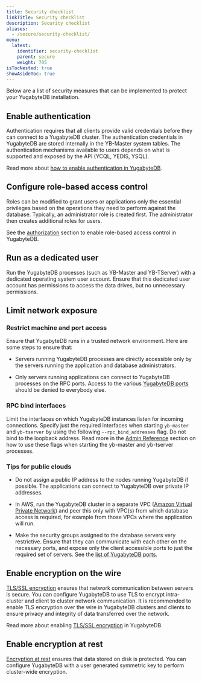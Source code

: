 ```yaml
---
title: Security checklist
linkTitle: Security checklist
description: Security checklist
aliases:
  - /secure/security-checklist/
menu:
  latest:
    identifier: security-checklist
    parent: secure
    weight: 705
isTocNested: true
showAsideToc: true
---
```


Below are a list of security measures that can be implemented to protect your YugabyteDB installation.

## Enable authentication

Authentication requires that all clients provide valid credentials before they can connect to a YugabyteDB cluster. The authentication credentials in YugabyteDB are stored internally in the YB-Master system tables. The authentication mechanisms available to users depends on what is supported and exposed by the API (YCQL, YEDIS, YSQL).

Read more about [how to enable authentication in YugabyteDB](../authentication).

## Configure role-based access control

Roles can be modified to grant users or applications only the essential privileges based on the operations they need to perform against the database. Typically, an administrator role is created first. The administrator then creates additional roles for users.

See the [authorization](../authorization) section to enable role-based access control in YugabyteDB.

## Run as a dedicated user

Run the YugabyteDB processes (such as YB-Master and YB-TServer) with a dedicated operating system user account. Ensure that this dedicated user account has permissions to access the data drives, but no unnecessary permissions.

## Limit network exposure

### Restrict machine and port access

Ensure that YugabyteDB runs in a trusted network environment.  Here are some steps to ensure that:

* Servers running YugabyteDB processes are directly accessible only by the servers running the application and database administrators.

* Only servers running applications can connect to YugabyteDB processes on the RPC ports. Access to the various [YugabyteDB ports](../../deploy/checklist/#default-ports-reference) should be denied to everybody else.

### RPC bind interfaces

Limit the interfaces on which YugabyteDB instances listen for incoming connections. Specify just the required interfaces when starting `yb-master` and `yb-tserver` by using the following `--rpc_bind_addresses` flag. Do not bind to the loopback address. Read more in the [Admin Reference](../../admin/yb-tserver/) section on how to use these flags when starting the yb-master and yb-tserver processes.

### Tips for public clouds

* Do not assign a public IP address to the nodes running YugabyteDB if possible. The applications can connect to YugabyteDB over private IP addresses.

* In AWS, run the YugabyteDB cluster in a separate VPC ([Amazon Virtual Private Network](https://docs.aws.amazon.com/vpc/latest/userguide/what-is-amazon-vpc.html)) and peer this only with VPC(s) from which database access is required, for example from those VPCs where the application will run.

* Make the security groups assigned to the database servers very restrictive. Ensure that they can communicate with each other on the necessary ports, and expose only the client accessible ports to just the required set of servers. See the [list of YugabyteDB ports](../../deploy/checklist/#default-ports-reference).

## Enable encryption on the wire

[TLS/SSL encryption](https://en.wikipedia.org/wiki/Transport_Layer_Security) ensures that network communication between servers is secure. You can configure YugabyteDB to use TLS to encrypt intra-cluster and client to cluster network communication. It is recommended to enable TLS encryption over the wire in YugabyteDB clusters and clients to ensure privacy and integrity of data transferred over the network.

Read more about enabling [TLS/SSL encryption](../tls-encryption) in YugabyteDB.

## Enable encryption at rest

[Encryption at rest](https://en.wikipedia.org/wiki/Data_at_rest#Encryption) ensures that data
stored on disk is protected. You can configure YugabyteDB with a user generated symmetric key to
perform cluster-wide encryption.
